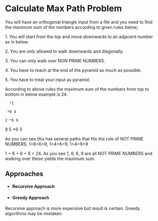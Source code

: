 # Calculate Max Path Problem

You will have an orthogonal triangle input from a file and you need to find the maximum sum of the numbers according to given rules below;

1\. You will start from the top and move downwards to an adjacent number as in below.

2\. You are only allowed to walk downwards and diagonally.

3\. You can only walk over NON PRIME NUMBERS.

4\. You have to reach at the end of the pyramid as much as possible.

5\. You have to treat your input as pyramid.

According to above rules the maximum sum of the numbers from top to bottom in below example is 24.

      *1

     *8 4

    2 *6 9

   8 5 *9 3

As you can see this has several paths that fits the rule of NOT PRIME NUMBERS; 1>8>6>9, 1>4>6>9, 1>4>9>9

1 + 8 + 6 + 9 = 24.  As you see 1, 8, 6, 9 are all NOT PRIME NUMBERS and walking over these yields the maximum sum.

## Approaches
- #### Recursive Approach
- #### Greedy Approach
Recursive approach is more expensive but result is certain. Greedy algorithms may be mistaken.
